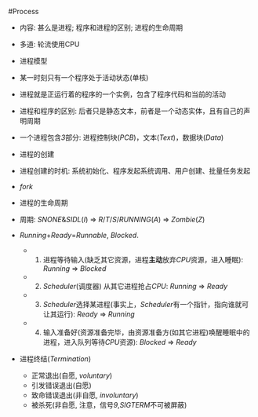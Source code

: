 #Process

- 内容: 甚么是进程; 程序和进程的区别; 进程的生命周期
 - 多道: 轮流使用CPU

- 进程模型
 - 某一时刻只有一个程序处于活动状态(单核)
 - 进程就是正运行着的程序的一个实例，包含了程序代码和当前的活动
 - 进程和程序的区别: 后者只是静态文本，前者是一个动态实体，且有自己的声明周期
 - 一个进程包含*3*部分: 进程控制块(*PCB*)，文本(*Text*)，数据块(*Data*)

- 进程的创建
 - 进程创建的时机: 系统初始化、程序发起系统调用、用户创建、批量任务发起
 - *fork*

- 进程的生命周期
 - 周期: *SNONE*&*SIDL*(*I*) => *R*/*T*/*S*/*RUNNING*(*A*) => *Zombie*(*Z*)
 - *Running*+*Ready*=*Runnable*, *Blocked*.
 	- 1. 进程等待输入(缺乏其它资源，进程**主动**放弃*CPU*资源，进入睡眠): *Running* => *Blocked*
	- 2. *Scheduler*(调度器) 从其它进程抢占*CPU*: *Running* => *Ready*
	- 3. *Scheduler*选择某进程(事实上，*Scheduler*有一个指针，指向谁就可让其运行): *Ready* => *Running*
	- 4. 输入准备好(资源准备完毕，由资源准备方(如其它进程)唤醒睡眠中的进程，进入队列等待*CPU*资源): *Blocked* => *Ready*
 - 进程终结(*Termination*)
	- 正常退出(自愿, *voluntary*)
	- 引发错误退出(自愿)
	- 致命错误退出(非自愿, *involuntary*)
	- 被杀死(非自愿, 注意，信号*9*,*SIGTERM*不可被屏蔽)
